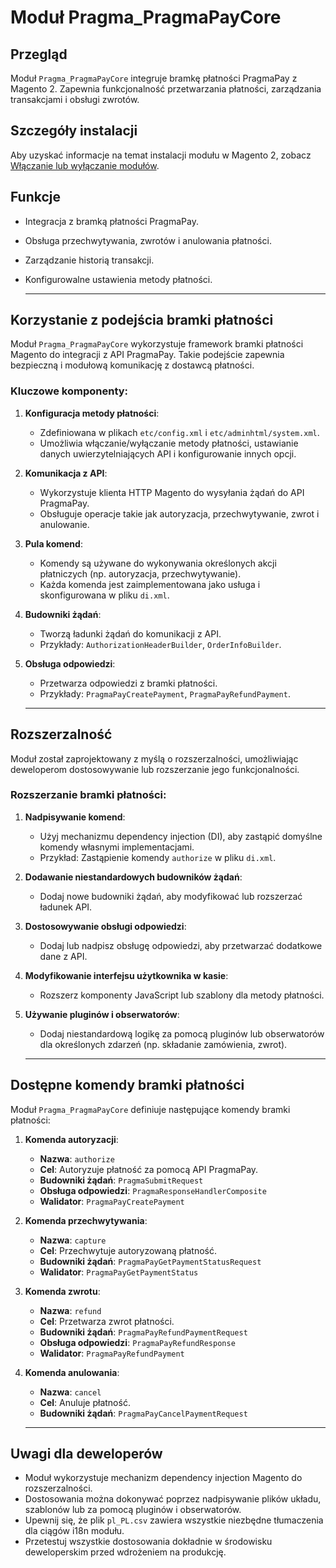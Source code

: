 # Moduł Pragma_PragmaPayCore

## Przegląd

Moduł `Pragma_PragmaPayCore` integruje bramkę płatności PragmaPay z Magento 2. Zapewnia funkcjonalność przetwarzania
płatności, zarządzania transakcjami i obsługi zwrotów.

## Szczegóły instalacji

Aby uzyskać informacje na temat instalacji modułu w Magento 2,
zobacz [Włączanie lub wyłączanie modułów](https://devdocs.magento.com/guides/v2.4/install-gde/install/cli/install-cli-subcommands-enable.html).

## Funkcje

- Integracja z bramką płatności PragmaPay.
- Obsługa przechwytywania, zwrotów i anulowania płatności.
- Zarządzanie historią transakcji.
- Konfigurowalne ustawienia metody płatności.

   ---

## Korzystanie z podejścia bramki płatności

Moduł `Pragma_PragmaPayCore` wykorzystuje framework bramki płatności Magento do integracji z API PragmaPay. Takie
podejście zapewnia bezpieczną i modułową komunikację z dostawcą płatności.

### Kluczowe komponenty:

1. **Konfiguracja metody płatności**:
    - Zdefiniowana w plikach `etc/config.xml` i `etc/adminhtml/system.xml`.
    - Umożliwia włączanie/wyłączanie metody płatności, ustawianie danych uwierzytelniających API i konfigurowanie innych
      opcji.

2. **Komunikacja z API**:
    - Wykorzystuje klienta HTTP Magento do wysyłania żądań do API PragmaPay.
    - Obsługuje operacje takie jak autoryzacja, przechwytywanie, zwrot i anulowanie.

3. **Pula komend**:
    - Komendy są używane do wykonywania określonych akcji płatniczych (np. autoryzacja, przechwytywanie).
    - Każda komenda jest zaimplementowana jako usługa i skonfigurowana w pliku `di.xml`.

4. **Budowniki żądań**:
    - Tworzą ładunki żądań do komunikacji z API.
    - Przykłady: `AuthorizationHeaderBuilder`, `OrderInfoBuilder`.

5. **Obsługa odpowiedzi**:
    - Przetwarza odpowiedzi z bramki płatności.
    - Przykłady: `PragmaPayCreatePayment`, `PragmaPayRefundPayment`.

   ---

## Rozszerzalność

Moduł został zaprojektowany z myślą o rozszerzalności, umożliwiając deweloperom dostosowywanie lub rozszerzanie jego
funkcjonalności.

### Rozszerzanie bramki płatności:

1. **Nadpisywanie komend**:
    - Użyj mechanizmu dependency injection (DI), aby zastąpić domyślne komendy własnymi implementacjami.
    - Przykład: Zastąpienie komendy `authorize` w pliku `di.xml`.

2. **Dodawanie niestandardowych budowników żądań**:
    - Dodaj nowe budowniki żądań, aby modyfikować lub rozszerzać ładunek API.

3. **Dostosowywanie obsługi odpowiedzi**:
    - Dodaj lub nadpisz obsługę odpowiedzi, aby przetwarzać dodatkowe dane z API.

4. **Modyfikowanie interfejsu użytkownika w kasie**:
    - Rozszerz komponenty JavaScript lub szablony dla metody płatności.

5. **Używanie pluginów i obserwatorów**:
    - Dodaj niestandardową logikę za pomocą pluginów lub obserwatorów dla określonych zdarzeń (np. składanie zamówienia,
      zwrot).

   ---

## Dostępne komendy bramki płatności

Moduł `Pragma_PragmaPayCore` definiuje następujące komendy bramki płatności:

1. **Komenda autoryzacji**:
    - **Nazwa**: `authorize`
    - **Cel**: Autoryzuje płatność za pomocą API PragmaPay.
    - **Budowniki żądań**: `PragmaSubmitRequest`
    - **Obsługa odpowiedzi**: `PragmaResponseHandlerComposite`
    - **Walidator**: `PragmaPayCreatePayment`

2. **Komenda przechwytywania**:
    - **Nazwa**: `capture`
    - **Cel**: Przechwytuje autoryzowaną płatność.
    - **Budowniki żądań**: `PragmaPayGetPaymentStatusRequest`
    - **Walidator**: `PragmaPayGetPaymentStatus`

3. **Komenda zwrotu**:
    - **Nazwa**: `refund`
    - **Cel**: Przetwarza zwrot płatności.
    - **Budowniki żądań**: `PragmaPayRefundPaymentRequest`
    - **Obsługa odpowiedzi**: `PragmaPayRefundResponse`
    - **Walidator**: `PragmaPayRefundPayment`

4. **Komenda anulowania**:
    - **Nazwa**: `cancel`
    - **Cel**: Anuluje płatność.
    - **Budowniki żądań**: `PragmaPayCancelPaymentRequest`

   ---

## Uwagi dla deweloperów

- Moduł wykorzystuje mechanizm dependency injection Magento do rozszerzalności.
- Dostosowania można dokonywać poprzez nadpisywanie plików układu, szablonów lub za pomocą pluginów i obserwatorów.
- Upewnij się, że plik `pl_PL.csv` zawiera wszystkie niezbędne tłumaczenia dla ciągów i18n modułu.
- Przetestuj wszystkie dostosowania dokładnie w środowisku deweloperskim przed wdrożeniem na produkcję.
